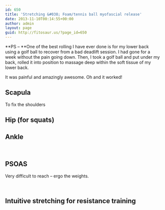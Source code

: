 ```yaml
---
id: 650
title: 'Stretching &#038; Foam/tennis ball myofascial release'
date: 2013-11-10T00:14:55+00:00
author: admin
layout: page
guid: http://fitosaur.us/?page_id=650
---
```

**PS &#8211; **One of the best rolling I have ever done is for my lower back using a golf ball to recover from a bad deadlift session. I had gone for a week without the pain going down. Then, I took a golf ball and put under my back, rolled it into position to massage deep within the soft tissue of my lower back.

It was painful and amazingly awesome. Oh and it worked!

## 

## Scapula

To fix the shoulders



## Hip (for squats)



## Ankle



&nbsp;

## PSOAS

Very difficult to reach &#8211; ergo the weights.



&nbsp;

## Intuitive stretching for resistance training